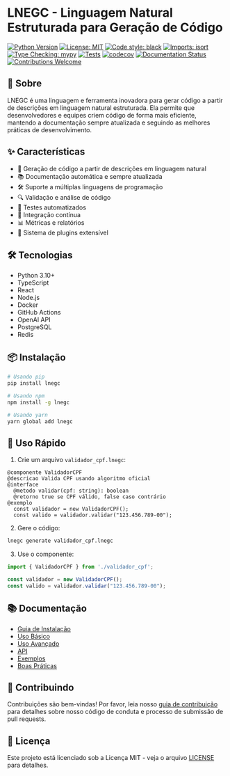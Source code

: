 # LNEGC - Linguagem Natural Estruturada para Geração de Código

[![Python Version](https://img.shields.io/pypi/pyversions/lnegc.svg)](https://pypi.org/project/lnegc/)
[![License: MIT](https://img.shields.io/badge/License-MIT-yellow.svg)](https://opensource.org/licenses/MIT)
[![Code style: black](https://img.shields.io/badge/code%20style-black-000000.svg)](https://github.com/psf/black)
[![Imports: isort](https://img.shields.io/badge/%20imports-isort-%231674b1?style=flat&labelColor=ef8336)](https://pycqa.github.io/isort/)
[![Type Checking: mypy](https://img.shields.io/badge/type%20checking-mypy-blue)](http://mypy-lang.org/)
[![Tests](https://github.com/franklinferre/LNEGC/actions/workflows/ci.yml/badge.svg)](https://github.com/franklinferre/LNEGC/actions/workflows/ci.yml)
[![codecov](https://codecov.io/gh/franklinferre/LNEGC/branch/main/graph/badge.svg)](https://codecov.io/gh/franklinferre/LNEGC)
[![Documentation Status](https://readthedocs.org/projects/lnegc/badge/?version=latest)](https://lnegc.readthedocs.io/pt/latest/?badge=latest)
[![Contributions Welcome](https://img.shields.io/badge/contributions-welcome-brightgreen.svg?style=flat)](CONTRIBUTING.md)

## 🚀 Sobre

LNEGC é uma linguagem e ferramenta inovadora para gerar código a partir de descrições em linguagem natural estruturada. Ela permite que desenvolvedores e equipes criem código de forma mais eficiente, mantendo a documentação sempre atualizada e seguindo as melhores práticas de desenvolvimento.

## ✨ Características

- 🎯 Geração de código a partir de descrições em linguagem natural
- 📚 Documentação automática e sempre atualizada
- 🛠️ Suporte a múltiplas linguagens de programação
- 🔍 Validação e análise de código
- 🧪 Testes automatizados
- 🔄 Integração contínua
- 📊 Métricas e relatórios
- 🔌 Sistema de plugins extensível

## 🛠️ Tecnologias

- Python 3.10+
- TypeScript
- React
- Node.js
- Docker
- GitHub Actions
- OpenAI API
- PostgreSQL
- Redis

## 📦 Instalação

```bash
# Usando pip
pip install lnegc

# Usando npm
npm install -g lnegc

# Usando yarn
yarn global add lnegc
```

## 🚀 Uso Rápido

1. Crie um arquivo `validador_cpf.lnegc`:
```lnegc
@componente ValidadorCPF
@descricao Valida CPF usando algoritmo oficial
@interface
  @metodo validar(cpf: string): boolean
  @retorno true se CPF válido, false caso contrário
@exemplo
  const validador = new ValidadorCPF();
  const valido = validador.validar("123.456.789-00");
```

2. Gere o código:
```bash
lnegc generate validador_cpf.lnegc
```

3. Use o componente:
```typescript
import { ValidadorCPF } from './validador_cpf';

const validador = new ValidadorCPF();
const valido = validador.validar("123.456.789-00");
```

## 📚 Documentação

- [Guia de Instalação](docs/guias/instalacao.md)
- [Uso Básico](docs/guias/uso-basico.md)
- [Uso Avançado](docs/guias/uso-avancado.md)
- [API](docs/referencias/api.md)
- [Exemplos](docs/exemplos/)
- [Boas Práticas](docs/boas-praticas/)

## 🤝 Contribuindo

Contribuições são bem-vindas! Por favor, leia nosso [guia de contribuição](CONTRIBUTING.md) para detalhes sobre nosso código de conduta e processo de submissão de pull requests.

## 📝 Licença

Este projeto está licenciado sob a Licença MIT - veja o arquivo [LICENSE](LICENSE) para detalhes. 